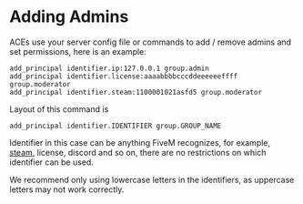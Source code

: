 # Adding Admins

ACEs use your server config file or commands to add / remove admins and set permissions, here is an example:

```
add_principal identifier.ip:127.0.0.1 group.admin
add_principal identifier.license:aaaabbbbcccddeeeeeeffff group.moderator
add_principal identifier.steam:1100001021asfd5 group.moderator
```
Layout of this command is

```
add_principal identifier.IDENTIFIER group.GROUP_NAME
```

Identifier in this case can be anything FiveM recognizes, for example, [steam](steamapikey.md), license, discord and so on, there are no restrictions on which identifier can be used.


We recommend only using lowercase letters in the identifiers, as uppercase letters may not work correctly.

